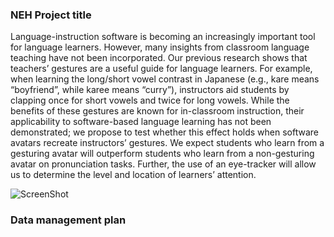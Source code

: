 ### NEH Project title
Language-instruction software is becoming an increasingly important tool for language learners.  However, many insights from classroom language teaching have not been incorporated.  Our previous research shows that teachers’ gestures are a useful guide for language learners.  For example, when learning the long/short vowel contrast in Japanese (e.g., kare means “boyfriend”, while karee means “curry”), instructors aid students by clapping once for short vowels and twice for long vowels. While the benefits of these gestures are known for in-classroom instruction, their applicability to software-based language learning has not been demonstrated; we propose to test whether this effect holds when software avatars recreate instructors’ gestures. We expect students who learn from a gesturing avatar will outperform students who learn from a non-gesturing avatar on pronunciation tasks. Further, the use of an eye-tracker will allow us to determine the level and location of learners’ attention. 

![ScreenShot](https://raw.githubusercontent.com/iDataVisualizationLab/NEH/master/avatar.png)

### Data management plan
